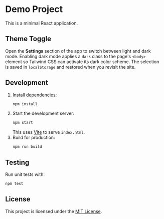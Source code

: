 # Demo Project

This is a minimal React application.

## Theme Toggle

Open the **Settings** section of the app to switch between light and dark mode. Enabling dark mode applies a `dark` class to the page's `<body>` element so Tailwind CSS can activate its dark color scheme. The selection is saved in `localStorage` and restored when you revisit the site.

## Development

1. Install dependencies:
   ```bash
   npm install
   ```
2. Start the development server:
   ```bash
   npm start
   ```
   This uses [Vite](https://vitejs.dev/) to serve `index.html`.
3. Build for production:
   ```bash
   npm run build
   ```

## Testing

Run unit tests with:
```bash
npm test
```

## License

This project is licensed under the [MIT License](LICENSE).

